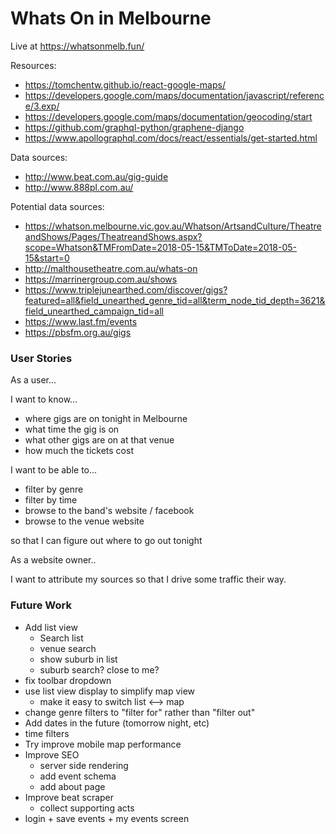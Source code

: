 # Whats On in Melbourne

Live at https://whatsonmelb.fun/

Resources:

* https://tomchentw.github.io/react-google-maps/
* https://developers.google.com/maps/documentation/javascript/reference/3.exp/
* https://developers.google.com/maps/documentation/geocoding/start
* https://github.com/graphql-python/graphene-django
* https://www.apollographql.com/docs/react/essentials/get-started.html


Data sources:

* http://www.beat.com.au/gig-guide
* http://www.888pl.com.au/

Potential data sources:

* https://whatson.melbourne.vic.gov.au/Whatson/ArtsandCulture/TheatreandShows/Pages/TheatreandShows.aspx?scope=Whatson&TMFromDate=2018-05-15&TMToDate=2018-05-15&start=0
* http://malthousetheatre.com.au/whats-on
* https://marrinergroup.com.au/shows
* https://www.triplejunearthed.com/discover/gigs?featured=all&field_unearthed_genre_tid=all&term_node_tid_depth=3621&field_unearthed_campaign_tid=all
* https://www.last.fm/events
* https://pbsfm.org.au/gigs

### User Stories

As a user...

I want to know...

* where gigs are on tonight in Melbourne
* what time the gig is on
* what other gigs are on at that venue
* how much the tickets cost

I want to be able to...

* filter by genre
* filter by time
* browse to the band's website / facebook
* browse to the venue website

so that I can figure out where to go out tonight



As a website owner..

I want to attribute my sources
so that I drive some traffic their way.

### Future Work

* Add list view
    * Search list
    * venue search
    * show suburb in list
    * suburb search? close to me?
* fix toolbar dropdown
* use list view display to simplify map view
    - make it easy to switch list <--> map
* change genre filters to "filter for" rather than "filter out"
* Add dates in the future (tomorrow night, etc)
* time filters
* Try improve mobile map performance
* Improve SEO
    - server side rendering
    - add event schema
    - add about page
* Improve beat scraper
    - collect supporting acts
* login + save events + my events screen
